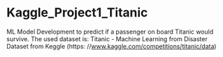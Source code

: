 # Kaggle_Project1_Titanic
ML Model Development to predict if a passenger on board Titanic would survive. The used dataset is: Titanic - Machine Learning from Disaster Dataset from Keggle (https: //www.kaggle.com/competitions/titanic/data)
